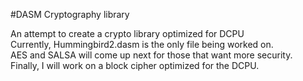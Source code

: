 #DASM Cryptography library

An attempt to create a crypto library optimized for DCPU  
Currently, Hummingbird2.dasm is the only file being worked on.  
AES and SALSA will come up next for those that want more security.  
Finally, I will work on a block cipher optimized for the DCPU.